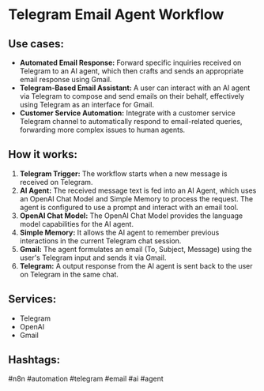 # Telegram Email Agent Workflow

## Use cases:

*   **Automated Email Response:** Forward specific inquiries received on Telegram to an AI agent, which then crafts and sends an appropriate email response using Gmail.
*   **Telegram-Based Email Assistant:**  A user can interact with an AI agent via Telegram to compose and send emails on their behalf, effectively using Telegram as an interface for Gmail.
*   **Customer Service Automation:** Integrate with a customer service Telegram channel to automatically respond to email-related queries, forwarding more complex issues to human agents.

## How it works:

1.  **Telegram Trigger:** The workflow starts when a new message is received on Telegram.
2.  **AI Agent:** The received message text is fed into an AI Agent, which uses an OpenAI Chat Model and Simple Memory to process the request. The agent is configured to use a prompt and interact with an email tool.
3.  **OpenAI Chat Model:** The OpenAI Chat Model provides the language model capabilities for the AI agent.
4.  **Simple Memory:** It allows the AI agent to remember previous interactions in the current Telegram chat session.
5.  **Gmail:** The agent formulates an email (To, Subject, Message) using the user's Telegram input and sends it via Gmail.
6.  **Telegram:** A output response from the AI agent is sent back to the user on Telegram in the same chat.

## Services:

*   Telegram
*   OpenAI
*   Gmail

## Hashtags:

#n8n #automation #telegram #email #ai #agent
